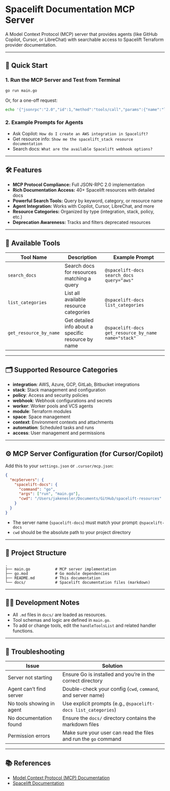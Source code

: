 # Spacelift Documentation MCP Server

A Model Context Protocol (MCP) server that provides agents (like GitHub Copilot, Cursor, or LibreChat) with searchable access to Spacelift Terraform provider documentation.

---

## 🚀 Quick Start

### 1. Run the MCP Server and Test from Terminal

```sh
go run main.go
```

Or, for a one-off request:

```sh
echo '{"jsonrpc":"2.0","id":1,"method":"tools/call","params":{"name":"list_categories","arguments":{}}}' | go run main.go
```

### 2. Example Prompts for Agents
- Ask Copilot: `How do I create an AWS integration in Spacelift?`
- Get resource info: `Show me the spacelift_stack resource documentation`
- Search docs: `What are the available Spacelift webhook options?`

---

## 🛠️ Features
- **MCP Protocol Compliance:** Full JSON-RPC 2.0 implementation
- **Rich Documentation Access:** 40+ Spacelift resources with detailed docs
- **Powerful Search Tools:** Query by keyword, category, or resource name
- **Agent Integration:** Works with Copilot, Cursor, LibreChat, and more
- **Resource Categories:** Organized by type (integration, stack, policy, etc.)
- **Deprecation Awareness:** Tracks and filters deprecated resources

---

## 🤖 Available Tools

| Tool Name             | Description                                                      | Example Prompt                                 |
|----------------------|------------------------------------------------------------------|------------------------------------------------|
| `search_docs`        | Search docs for resources matching a query                       | `@spacelift-docs search_docs query="aws"`    |
| `list_categories`    | List all available resource categories                           | `@spacelift-docs list_categories`              |
| `get_resource_by_name`| Get detailed info about a specific resource by name              | `@spacelift-docs get_resource_by_name name="stack"` |

---

## 🗂️ Supported Resource Categories
- **integration**: AWS, Azure, GCP, GitLab, Bitbucket integrations
- **stack**: Stack management and configuration
- **policy**: Access and security policies
- **webhook**: Webhook configurations and secrets
- **worker**: Worker pools and VCS agents
- **module**: Terraform modules
- **space**: Space management
- **context**: Environment contexts and attachments
- **automation**: Scheduled tasks and runs
- **access**: User management and permissions

---

## ⚙️ MCP Server Configuration (for Cursor/Copilot)

Add this to your `settings.json` or `.cursor/mcp.json`:

```json
{
  "mcpServers": {
    "spacelift-docs": {
      "command": "go",
      "args": ["run", "main.go"],
      "cwd": "/Users/jakenesler/Documents/GitHub/spacelift-resources"
    }
  }
}
```
- The server name (`spacelift-docs`) must match your prompt: `@spacelift-docs`
- `cwd` should be the absolute path to your project directory

---

## 📝 Project Structure

```
.
├── main.go           # MCP server implementation
├── go.mod            # Go module dependencies
├── README.md         # This documentation
└── docs/             # Spacelift documentation files (markdown)
```

---

## 🧑‍💻 Development Notes
- All `.md` files in `docs/` are loaded as resources.
- Tool schemas and logic are defined in `main.go`.
- To add or change tools, edit the `handleToolsList` and related handler functions.

---

## 🐞 Troubleshooting

| Issue                        | Solution                                                      |
|------------------------------|---------------------------------------------------------------|
| Server not starting          | Ensure Go is installed and you’re in the correct directory    |
| Agent can’t find server      | Double-check your config (`cwd`, `command`, and server name)  |
| No tools showing in agent    | Use explicit prompts (e.g., `@spacelift-docs list_categories`)|
| No documentation found       | Ensure the `docs/` directory contains the markdown files      |
| Permission errors            | Make sure your user can read the files and run the `go` command|

---

## 📚 References
- [Model Context Protocol (MCP) Documentation](https://www.librechat.ai/docs/configuration/librechat_yaml/object_structure/mcp_servers)
- [Spacelift Documentation](https://docs.spacelift.io/)
